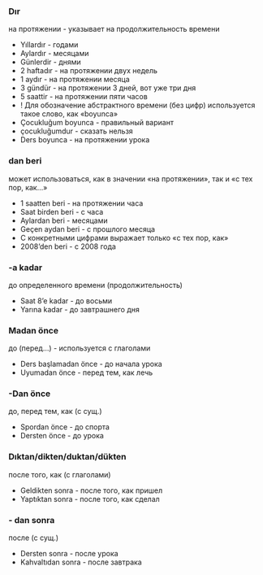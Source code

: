 ### Dır 
на протяжении - указывает на продолжительность времени
- Yıllardır - годами
- Aylardır - месяцами
- Günlerdir - днями
- 2 haftadır - на протяжении двух недель
- 1 aydır - на протяжении месяца
- 3 gündür - на протяжении 3 дней, вот уже три дня
- 5 saattir - на протяжении пяти часов
- ! Для обозначение абстрактного времени (без цифр) используется такое слово, как «boyunca»
- Çocukluğum boyunca  - правильный вариант
- çocukluğumdur - сказать нельзя
- Ders boyunca - на протяжении урока
### dan beri 
может использоваться, как в значении «на протяжении», так и «с тех пор, как…»
- 1 saatten beri - на протяжении часа
- Saat birden beri - с часа
- Aylardan beri - месяцами
- Geçen aydan beri - с прошлого месяца
- С конкретными цифрами выражает только «с тех пор, как»
- 2008’den beri - с 2008 года
### -a kadar  
до определенного времени (продолжительность)
- Saat 8’e kadar - до восьми
- Yarına kadar - до завтрашнего дня
### Madan önce  
до (перед…) - используется с глаголами
- Ders başlamadan önce - до начала урока
- Uyumadan önce - перед тем, как лечь
### -Dan önce  
до, перед тем, как (с сущ.)
- Spordan önce - до спорта
- Dersten önce - до урока
### Dıktan/dikten/duktan/dükten
после того, как (с глаголами)
- Geldikten sonra - после того, как пришел
- Yaptıktan sonra - после того, как сделал
### - dan sonra 
после (с сущ.)
- Dersten sonra - после урока
- Kahvaltıdan sonra - после завтрака 
